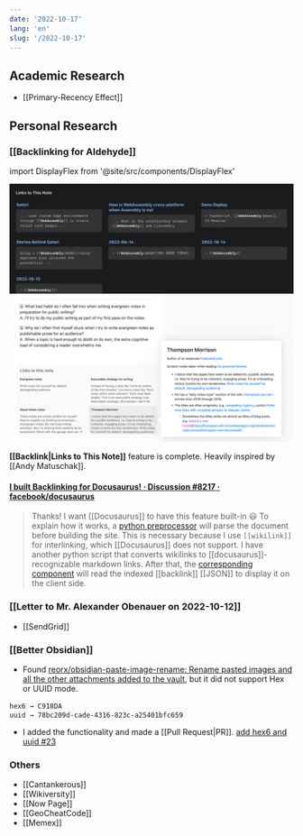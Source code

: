 ```yaml
---
date: '2022-10-17'
lang: 'en'
slug: '/2022-10-17'
---
```


## Academic Research

- [[Primary-Recency Effect]]

## Personal Research

### [[Backlinking for Aldehyde]]

import DisplayFlex from '@site/src/components/DisplayFlex'

<DisplayFlex>

![My version](../assets/5FB7C1.png)
![Andy Matuschak's version](../assets/F1CABB.png)

</DisplayFlex>

**[[Backlink|Links to This Note]]** feature is complete.
Heavily inspired by [[Andy Matuschak]].

#### [I built Backlinking for Docusaurus! · Discussion #8217 · facebook/docusaurus](https://github.com/facebook/docusaurus/discussions/8217?notification_referrer_id=NT_kwDOAeMNUrM0NjE4NjQ3NjczOjMxNjU3Mjk4)

> Thanks! I want [[Docusaurus]] to have this feature built-in 😃
> To explain how it works, a [python preprocessor](https://github.com/anaclumos/extracranial/blob/main/tools/process-backlinks.py) will parse the document before building the site. This is necessary because I use `[[wikilink]]` for interlinking, which [[Docusaurus]] does not support. I have another python script that converts wikilinks to [[docusaurus]]-recognizable markdown links. After that, the [corresponding component](https://github.com/anaclumos/extracranial/blob/main/src/components/BacklinkTable/index.tsx) will read the indexed [[backlink]] [[JSON]] to display it on the client side.

### [[Letter to Mr. Alexander Obenauer on 2022-10-12]]

- [[SendGrid]]

### [[Better Obsidian]]

- Found [reorx/obsidian-paste-image-rename: Rename pasted images and all the other attachments added to the vault](https://github.com/reorx/obsidian-paste-image-rename), but it did not support Hex or UUID mode.

```
hex6 → C918DA
uuid → 78bc209d-cade-4316-823c-a25401bfc659
```

- I added the functionality and made a [[Pull Request|PR]]. [add hex6 and uuid #23](https://github.com/reorx/obsidian-paste-image-rename/pull/23)

### Others

- [[Cantankerous]]
- [[Wikiversity]]
- [[Now Page]]
- [[GeoCheatCode]]
- [[Memex]]
